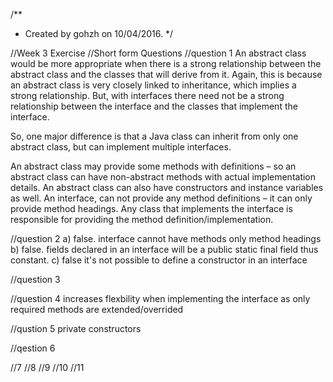 /**
  * Created by gohzh on 10/04/2016.
  */

//Week 3 Exercise
//Short form Questions
//question 1
An abstract class would be more appropriate when there is a strong relationship between the abstract class and the classes that will derive from it. 
Again, this is because an abstract class is very closely linked to inheritance, which implies a strong relationship. 
But, with interfaces there need not be a strong relationship between the interface and the classes that implement the interface.

So, one major difference is that a Java class can inherit from only one abstract class, but can implement multiple interfaces.

An abstract class may provide some methods with definitions – so an abstract class can have non-abstract methods with actual implementation details. 
An abstract class can also have constructors and instance variables as well. 
An interface, can not provide any method definitions – it can only provide method headings. 
Any class that implements the interface is responsible for providing the method definition/implementation.

//question 2
a) false. interface cannot have methods only method headings
b) false. fields declared in an interface will be a public static final field thus constant.
c) false  it's not possible to define a constructor in an interface

//question 3

//question 4
increases flexbility when implementing the interface as only required methods are extended/overrided

//qustion 5
private constructors

//qestion 6

//7
//8
//9
//10
//11
